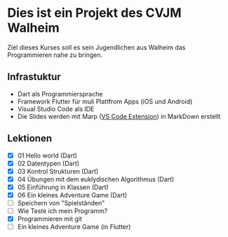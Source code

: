 # Dies ist ein Projekt des CVJM Walheim
Ziel dieses Kurses soll es sein Jugendlichen aus Walheim das Programmieren nahe zu bringen. 

## Infrastuktur
* Dart als Programmiersprache 
* Framework Flutter für muli Plattfrom Apps (iOS und Android)
* Visual Studio Code als IDE
* Die Slides werden mit Marp ([VS Code Extension](https://marketplace.visualstudio.com/items?itemName=marp-team.marp-vscode)) in MarkDown erstellt

## Lektionen
 * [x] 01 Hello world (Dart)
 * [x] 02 Datentypen (Dart)
 * [x] 03 Kontrol Strukturen (Dart)
 * [x] 04 Übungen mit dem euklydischen Algorithmus (Dart)
 * [x] 05 Einführung in Klassen (Dart)
 * [x] 06 Ein kleines Adventure Game (Dart)
 * [ ] Speichern von "Spielständen"
 * [ ] Wie Teste ich mein Programm?
 * [x] Programmieren mit git
 * [ ] Ein kleines Adventure Game (in Flutter)